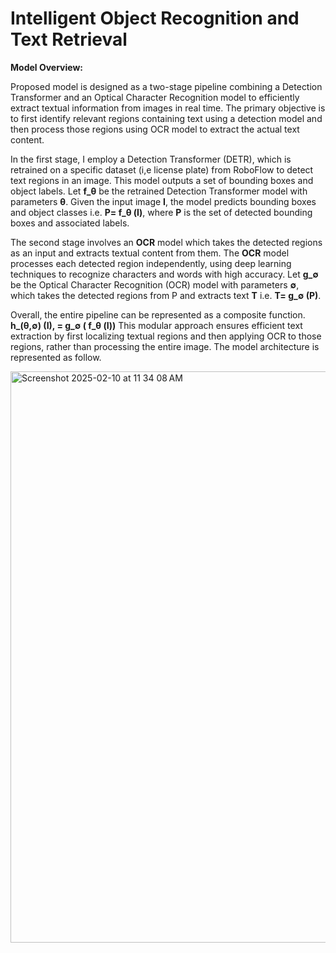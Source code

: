 # Intelligent Object Recognition and Text Retrieval

**Model Overview:**

Proposed model is designed as a two-stage pipeline combining a Detection Transformer and an Optical Character Recognition model to efficiently extract textual information from images in real time. The primary objective is to first identify relevant regions containing text using a detection model and then process those regions using OCR model to extract the actual text content. 

In the first stage, I employ a Detection Transformer (DETR), which is retrained on a specific dataset (i,e license plate) from RoboFlow to detect text regions in an image. This model outputs a set of bounding boxes and object labels. Let **f_θ** be the retrained Detection Transformer model with parameters **θ**. Given the input image **I**, the model predicts bounding boxes and object classes i.e. **P= f_θ  (I)**, where **P** is the set of detected bounding boxes and associated labels. 

The second stage involves an **OCR** model which takes the detected regions as an input and extracts textual content from them. The **OCR** model processes each detected region independently, using deep learning techniques to recognize characters and words with high accuracy. Let **g_∅** be the Optical Character Recognition (OCR) model with parameters **∅**, which takes the detected regions from P and extracts text **T** i.e. **T= g_∅  (P)**.

Overall, the entire pipeline can be represented as a composite function.
**h_(θ,∅)  (I), = g_∅ ( f_θ  (I))**
This modular approach ensures efficient text extraction by first localizing textual regions and then applying OCR to those regions, rather than processing the entire image. The model architecture is represented as follow.




<img width="914" alt="Screenshot 2025-02-10 at 11 34 08 AM" src="https://github.com/user-attachments/assets/36aba1da-e9cb-4e93-8607-fb587ffda959" />
